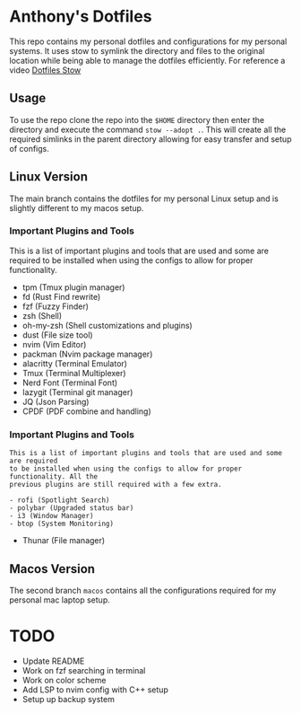 # Anthony's Dotfiles
This repo contains my personal dotfiles and configurations for my personal systems.
It uses stow to symlink the directory and files to the original location while being
able to manage the dotfiles efficiently. For reference a video [Dotfiles Stow](https://www.youtube.com/watch?v=y6XCebnB9gs)

## Usage
To use the repo clone the repo into the `$HOME` directory then enter the directory
and execute the command `stow --adopt .`. This will create all the required simlinks
in the parent directory allowing for easy transfer and setup of configs.

## Linux Version
The main branch contains the dotfiles for my personal Linux setup and is slightly
different to my macos setup.

### Important Plugins and Tools
This is a list of important plugins and tools that are used and some are required
to be installed when using the configs to allow for proper functionality.

- tpm (Tmux plugin manager)
- fd (Rust Find rewrite)
- fzf (Fuzzy Finder)
- zsh (Shell)
- oh-my-zsh (Shell customizations and plugins)
- dust (File size tool)
- nvim (Vim Editor)
- packman (Nvim package manager)
- alacritty (Terminal Emulator)
- Tmux (Terminal Multiplexer)
- Nerd Font (Terminal Font)
- lazygit (Terminal git manager)
- JQ (Json Parsing)
- CPDF (PDF combine and handling)

### Important Plugins and Tools
    This is a list of important plugins and tools that are used and some are required
    to be installed when using the configs to allow for proper functionality. All the 
    previous plugins are still required with a few extra.

    - rofi (Spotlight Search)
    - polybar (Upgraded status bar)
    - i3 (Window Manager)
    - btop (System Monitoring)
- Thunar (File manager)

## Macos Version
The second branch `macos` contains all the configurations required for my personal
mac laptop setup.

# TODO
- Update README
- Work on fzf searching in terminal
- Work on color scheme
- Add LSP to nvim config with C++ setup
- Setup up backup system
